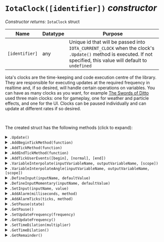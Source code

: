 # `IotaClock([identifier])` ***constructor***

*Constructor returns:* `IotaClock` struct

|Name          |Datatype|Purpose                                                                                                                                                          |
|--------------|--------|-----------------------------------------------------------------------------------------------------------------------------------------------------------------|
|`[identifier]`|any     |Unique id that will be passed into `IOTA_CURRENT_CLOCK` when the clock's `.Update()` method is executed. If not specified, this value will default to `undefined`|

iota's clocks are the time-keeping and code execution centre of the library. They are responsible for executing updates at the required frequency in realtime and, if so desired, will handle certain operations on variables. You can have as many clocks as you want, for example [The Swords of Ditto](https://store.steampowered.com/app/619780/The_Swords_of_Ditto_Mormos_Curse/) used three main clocks: one for gameplay, one for weather and particle effects, and one for the UI. Clocks can be paused individually and can update at different rates if so desired.


&nbsp;

The created struct has the following methods (click to expand):

<details><summary><code>.Update()</code></summary>
&nbsp;

**Returns:** N/A (`undefined`)

|Name|Datatype|Purpose|
|----|--------|-------|
|None|        |       |

Updates the clock and executes methods that have been added to the clock (using `.AddTickMethod()` etc.). A clock will execute enough ticks to match its realtime update frequency: this means a clock may execute zero ticks per tick, or sometimes multiple ticks per tick.

A clock's `.Update()` should be called once every frame, probably in a persistent control instance of some sort.

&nbsp;
</details>

<details><summary><code>.AddBeginTickMethod(function)</code></summary>
&nbsp;

**Returns:** N/A (`undefined`)

|Name    |Datatype|Purpose                                                          |
|--------|--------|-----------------------------------------------------------------|
|function|function|Function to add to the clock for execution at the start of a tick|

Adds a method to be executed at the start of a tick, before normal/end tick methods and before alarms are ticked down. Begin methods will *not* be executed if the clock doesn't need to execute any ticks at all. The scope of the method passed into this function will persist, and only one begin method can be defined per instance/struct.

&nbsp;
</details>

<details><summary><code>.AddTickMethod(function)</code></summary>
&nbsp;

**Returns:** N/A (`undefined`)

|Name    |Datatype|Purpose                                                 |
|--------|--------|--------------------------------------------------------|
|function|function|Function to add to the clock for execution for each tick|

Adds a method to be executed for each tick after the begin tick method and after alarms are ticked down. The scope of the method passed into this function will persist, and only one tick method can be defined per instance/struct.

&nbsp;
</details>

<details><summary><code>.AddEndTickMethod(function)</code></summary>
&nbsp;

**Returns:** N/A (`undefined`)

|Name    |Datatype|Purpose                                                        |
|--------|--------|---------------------------------------------------------------|
|function|function|Function to add to the clock for execution at the end of a tick|

Adds a method to be executed at the end of a tick, after all tick methods and alarms. End methods will *not* be executed if the clock doesn't need to execute any ticks at all. The scope of the method passed into this function will persist, and only one end method can be defined per instance/struct.

&nbsp;
</details>

<details><summary><code>.AddTickUserEvents([begin], [normal], [end])</code></summary>
&nbsp;

**Returns:** N/A (`undefined`)

|Name    |Datatype              |Purpose                                                                              |
|--------|----------------------|-------------------------------------------------------------------------------------|
|[begin] |integer or `undefined`|Index of the user event to use as a begin tick method, or `undefined` to not execute |
|[normal]|integer or `undefined`|Index of the user event to use as a normal tick method, or `undefined` to not execute|
|[end]   |integer or `undefined`|Index of the user event to use as a end tick method, or `undefined` to not execute   |

Adds three user events to be executed as begin/normal/end tick methods. See previous method documentation for more details on what each type of tick method does. Use `undefined` to indicate that a user event shouldn't be used. This function is mutually exclusive with the method setters above and is provided for convenience.

&nbsp;
</details>

<details><summary><code>.VariableInterpolate(inputVariableName, outputVariableName, [scope])</code></summary>
&nbsp;

**Returns:** N/A (`undefined`)

|Name              |Datatype       |Purpose                                              |
|------------------|---------------|-----------------------------------------------------|
|inputVariableName |string         |Name of the variable to interpolate                  |
|outputVariableName|string         |Name of the variable to set to the interpolated value|
|[scope]           |instance/struct|Scope to target when managing the variable. If no scope is specified, the instance/struct that called this function will be chosen as the scope|

Adds a variable to be smoothly interpolated between ticks. The interpolated value is passed to the given output variable name. Interpolated variables are always updated every time `.tick()` is called, even if the clock does not need to execute any ticks. The variables' scope is typically determined by who calls `.VariableInterpolate()`, though for structs you may need to specify the optional `[scope]` argument.

**Please note** that interpolated variables will always be (at most) a frame behind the actual value of the input variable. Most of this time this makes no difference but it's not ideal if you're looking for frame-perfect gameplay.

&nbsp;
</details>

<details><summary><code>.VariableInterpolateAngle(inputVariableName, outputVariableName, [scope])</code></summary>
&nbsp;

**Returns:** N/A (`undefined`)

|Name              |Datatype       |Purpose                                              |
|------------------|---------------|-----------------------------------------------------|
|inputVariableName |string         |Name of the variable to interpolate                  |
|outputVariableName|string         |Name of the variable to set to the interpolated value|
|[scope]           |instance/struct|Scope to target when managing the variable. If no scope is specified, the instance/struct that called this function will be chosen as the scope|

As above, but the value is interpolated as an angle measured in degrees. The output value will be an angle from -360 to +360.

&nbsp;
</details>



<details><summary><code>.DefineInput(inputName, defaultValue)</code></summary>
&nbsp;

**Returns:** N/A (`undefined`)

|Name        |Datatype |Purpose                            |
|------------|---------|-----------------------------------|
|inputName   |string   |Name of the input to define        |
|defaultValue|any      |Default value of the input if unset|

Adds a named input to the clock. This should be used to funnel user input into the clock. Defined inputs should be set using the `.SetInput()` method (see below) and can be read in a clock tick method using `IotaGetInput()`. `.DefineInput()` should be used for "continuous" values such as those returned by `keyboard_check()` or `gamepad_axis_value()` or `mouse_x`.

&nbsp;
</details>

<details><summary><code>.DefineInputMomentary(inputName, defaultValue)</code></summary>
&nbsp;

**Returns:** N/A (`undefined`)

|Name        |Datatype |Purpose                            |
|------------|---------|-----------------------------------|
|inputName   |string   |Name of the input to define        |
|defaultValue|any      |Default value of the input if unset|

See above for the general purpose for this method. `.DefineInputMomentary()` additionally marks an input as "momentary" which does two things:

1. Momentary input values are reset to their defaults at the end of the first tick per clock update.
2. Momentary input values are treated differently when setting values using `.SetInput().` See below for more information.

&nbsp;
</details>

<details><summary><code>.SetInput(inputName, value)</code></summary>
&nbsp;

**Returns:** N/A (`undefined`)

|Name     Datatype |Purpose                   |
|------------------|--------------------------|
|inputNamestring   |Name of the input to set  |
|value    any      |Value to set for the input|

Sets the value of an input defined using one of the two prior methods. For non-momentary "continuous" inputs, `.SetInput()` will simply set the value of the input as you'd expect. However, if an input has been defined as "momentary" then a value will only be set if it is different to the default value for the input. This means that, once set to a different value, an input cannot be reset to the default. This solves problems with dropped inputs when the application framerate is significantly higher than the clock update frequency.

&nbsp;
</details>



<details><summary><code>.AddAlarm(milliseconds, method)</code></summary>
&nbsp;

**Returns:** Struct, an instance of `__IotaClassAlarm`

|Name        |Datatype|Purpose                               |
|------------|--------|--------------------------------------|
|milliseconds|real    |Time delay before executing the method|
|method      |function|Method to execute                     |

Adds a method to be executed after the given number of milliseconds have passed for this clock. The scope of the method is maintained. If the instance/struct attached to the method is removed, the method will not execute. iota alarms respect time dilation and pausing.

The returned struct has a public method called `.Cancel()` which, when executed, will cancel the alarm and prevent it from ever being executed.

**N.B.** Changing a clock's update frequency will cause alarms to desynchronise.

&nbsp;
</details>

<details><summary><code>.AddAlarmTicks(ticks, method)</code></summary>
&nbsp;

**Returns:** Struct, an instance of `__IotaClassAlarm`

|Name  |Datatype|Purpose                                                  |
|------|--------|---------------------------------------------------------|
|ticks |real    |Number of ticks to count down before executing the method|
|method|function|Method to execute                                        |

Adds a method to be executed after the given number of ticks have passed for this clock. The scope of the method is maintained. If the instance/struct attached to the method is removed, the method will not execute. iota alarms respect time dilation and pausing.

The returned struct has a public method called `.Cancel()` which, when executed, will cancel the alarm and prevent it from ever being executed.

**N.B.** Changing a clock's update frequency will cause alarms to desynchronise.

&nbsp;
</details>



<details><summary><code>.SetPause(state)</code></summary>
&nbsp;

**Returns:** N/A (`undefined`)

|Name |Datatype|Purpose                          |
|-----|--------|---------------------------------|
|state|boolean |Whether to pause the clock or not|

Sets whether the clock is paused. A paused clock will execute no methods nor modify any variables.

&nbsp;
</details>

<details><summary><code>.GetPause()</code></summary>
&nbsp;

**Returns:** Boolean, whether the clock is paused

|Name|Datatype|Purpose|
|----|--------|-------|
|None|        |       |

&nbsp;
</details>

<details><summary><code>.SetUpdateFrequency(frequency)</code></summary>
&nbsp;

**Returns:** N/A (`undefined`)

|Name     |Datatype|Purpose                                 |
|---------|--------|----------------------------------------|
|frequency|number  |Rate at which to execute ticks, in Hertz|

Sets the update frequency for the clock. This value should generally not change once you've set it. This value will default to matching your game's target framerate at the time that the clock was instantiated.

&nbsp;
</details>

<details><summary><code>.GetUpdateFrequency()</code></summary>
&nbsp;

**Returns:** Real, the update frequency of the clock, in Hertz

|Name|Datatype|Purpose|
|----|--------|-------|
|None|        |       |

&nbsp;
</details>

<details><summary><code>.SetTimeDilation(multiplier)</code></summary>
&nbsp;

**Returns:** N/A (`undefined`)

|Name      |Datatype|Purpose                          |
|----------|--------|---------------------------------|
|multiplier|real    |Whether to pause the clock or not|

Sets the time dilation multiplier. A value of `1.0` is no time dilation, `0.5` is half speed, `2.0` is double speed. Time dilation values cannot be set lower than `0.0`.

&nbsp;
</details>

<details><summary><code>.GetTimeDilation()</code></summary>
&nbsp;

**Returns:** Real, the time dilation multiplier

|Name|Datatype|Purpose|
|----|--------|-------|
|None|        |       |

&nbsp;
</details>

<details><summary><code>.GetRemainder()</code></summary>
&nbsp;

**Returns:** Real, the time remainding on the accumulator, as a fraction of a frame

|Name|Datatype|Purpose|
|----|--------|-------|
|None|        |       |

&nbsp;
</details>